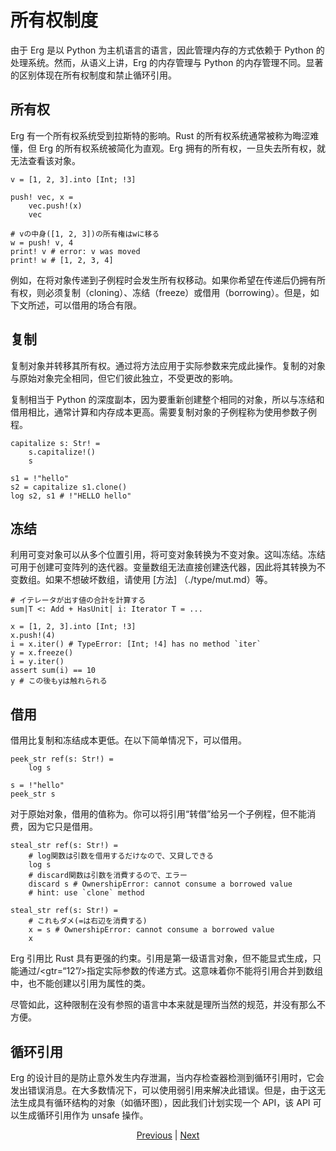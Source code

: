 # 所有权制度

由于 Erg 是以 Python 为主机语言的语言，因此管理内存的方式依赖于 Python 的处理系统。然而，从语义上讲，Erg 的内存管理与 Python 的内存管理不同。显著的区别体现在所有权制度和禁止循环引用。

## 所有权

Erg 有一个所有权系统受到拉斯特的影响。Rust 的所有权系统通常被称为晦涩难懂，但 Erg 的所有权系统被简化为直观。Erg 拥有的所有权，一旦失去所有权，就无法查看该对象。


```erg
v = [1, 2, 3].into [Int; !3]

push! vec, x =
    vec.push!(x)
    vec

# vの中身([1, 2, 3])の所有権はwに移る
w = push! v, 4
print! v # error: v was moved
print! w # [1, 2, 3, 4]
```

例如，在将对象传递到子例程时会发生所有权移动。如果你希望在传递后仍拥有所有权，则必须复制（cloning）、冻结（freeze）或借用（borrowing）。但是，如下文所述，可以借用的场合有限。

## 复制

复制对象并转移其所有权。通过将方法应用于实际参数来完成此操作。复制的对象与原始对象完全相同，但它们彼此独立，不受更改的影响。

复制相当于 Python 的深度副本，因为要重新创建整个相同的对象，所以与冻结和借用相比，通常计算和内存成本更高。需要复制对象的子例程称为使用参数子例程。


```erg
capitalize s: Str! =
    s.capitalize!()
    s

s1 = !"hello"
s2 = capitalize s1.clone()
log s2, s1 # !"HELLO hello"
```

## 冻结

利用可变对象可以从多个位置引用，将可变对象转换为不变对象。这叫冻结。冻结可用于创建可变阵列的迭代器。变量数组无法直接创建迭代器，因此将其转换为不变数组。如果不想破坏数组，请使用 [方法] （./type/mut.md）等。


```erg
# イテレータが出す値の合計を計算する
sum|T <: Add + HasUnit| i: Iterator T = ...

x = [1, 2, 3].into [Int; !3]
x.push!(4)
i = x.iter() # TypeError: [Int; !4] has no method `iter`
y = x.freeze()
i = y.iter()
assert sum(i) == 10
y # この後もyは触れられる
```

## 借用

借用比复制和冻结成本更低。在以下简单情况下，可以借用。


```erg
peek_str ref(s: Str!) =
    log s

s = !"hello"
peek_str s
```

对于原始对象，借用的值称为。你可以将引用“转借”给另一个子例程，但不能消费，因为它只是借用。


```erg
steal_str ref(s: Str!) =
    # log関数は引数を借用するだけなので、又貸しできる
    log s
    # discard関数は引数を消費するので、エラー
    discard s # OwnershipError: cannot consume a borrowed value
    # hint: use `clone` method
```


```erg
steal_str ref(s: Str!) =
    # これもダメ(=は右辺を消費する)
    x = s # OwnershipError: cannot consume a borrowed value
    x
```

Erg 引用比 Rust 具有更强的约束。引用是第一级语言对象，但不能显式生成，只能通过/<gtr=“12”/>指定实际参数的传递方式。这意味着你不能将引用合并到数组中，也不能创建以引用为属性的类。

尽管如此，这种限制在没有参照的语言中本来就是理所当然的规范，并没有那么不方便。

## 循环引用

Erg 的设计目的是防止意外发生内存泄漏，当内存检查器检测到循环引用时，它会发出错误消息。在大多数情况下，可以使用弱引用来解决此错误。但是，由于这无法生成具有循环结构的对象（如循环图），因此我们计划实现一个 API，该 API 可以生成循环引用作为 unsafe 操作。

<p align='center'>
    <a href='./17_mutability.md'>Previous</a> | <a href='./19_visibility.md'>Next</a>
</p>
